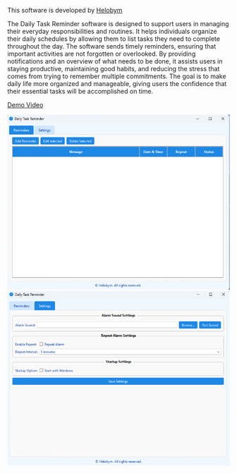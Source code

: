 This software is developed by [Helobym](https://helobym.com)

The Daily Task Reminder software is designed to support users in managing their everyday responsibilities and routines. It helps individuals organize their daily schedules by allowing them to list tasks they need to complete throughout the day. The software sends timely reminders, ensuring that important activities are not forgotten or overlooked. By providing notifications and an overview of what needs to be done, it assists users in staying productive, maintaining good habits, and reducing the stress that comes from trying to remember multiple commitments. The goal is to make daily life more organized and manageable, giving users the confidence that their essential tasks will be accomplished on time.

[Demo Video](https://youtu.be/gGKjb9Jc6tM)

![Screenshot Preview](daily-task-reminder1.png)
![Screenshot Preview](daily-task-reminder2.png)
